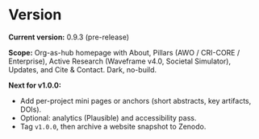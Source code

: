 # Version
**Current version:** 0.9.3 (pre-release)

**Scope:** Org-as-hub homepage with About, Pillars (AWO / CRI-CORE / Enterprise), Active Research (Waveframe v4.0, Societal Simulator), Updates, and Cite & Contact. Dark, no-build.

**Next for v1.0.0:**

- Add per-project mini pages or anchors (short abstracts, key artifacts, DOIs).
- Optional: analytics (Plausible) and accessibility pass.
- Tag `v1.0.0`, then archive a website snapshot to Zenodo.
